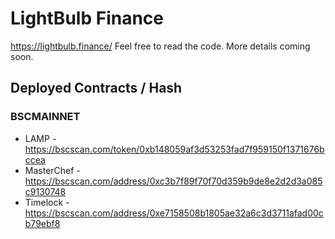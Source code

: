 # LightBulb Finance

https://lightbulb.finance/ Feel free to read the code. More details coming soon.

## Deployed Contracts / Hash

### BSCMAINNET

- LAMP - https://bscscan.com/token/0xb148059af3d53253fad7f959150f1371676bccea
- MasterChef - https://bscscan.com/address/0xc3b7f89f70f70d359b9de8e2d2d3a085c9130748
- Timelock - https://bscscan.com/address/0xe7158508b1805ae32a6c3d3711afad00cb79ebf8

